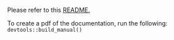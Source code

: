 Please refer to this [README.](https://github.com/DIDSR/iMRMC/blob/master/README.md)

To create a pdf of the documentation, run the following:
`devtools::build_manual()`
